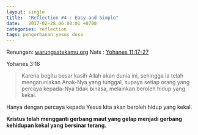 ```yaml
---
layout: single
title:  "Reflection #4 : Easy and Simple"
date:   2017-02-28 06:00:01 +0700
categories: reflection 
tags: pengorbanan yesus dosa
---
```

Renungan: [warungsatekamu.org](http://warungsatekamu.org)		Nats : [Yohanes 11:17-27](http://www.warungsatekamu.org/2017/02/mudah-dan-sederhana/)

Yohanes 3:16
> Karena begitu besar kasih Allah akan dunia ini, sehingga Ia telah mengaruniakan Anak-Nya yang tunggal, supaya setiap orang yang percaya kepada-Nya tidak binasa, melainkan beroleh hidup yang kekal.

Hanya dengan percaya kepada Yesus kita akan beroleh hidup yang kekal.

**Kristus telah mengganti gerbang maut yang gelap menjadi gerbang kehidupan kekal yang bersinar terang.**




